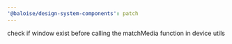 ```yaml
---
'@baloise/design-system-components': patch
---
```


check if window exist before calling the matchMedia function in device utils
